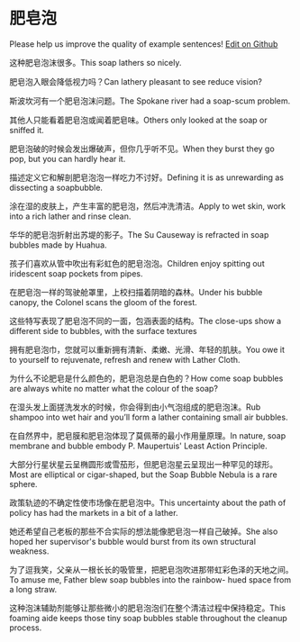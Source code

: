 # 肥皂泡

Please help us improve the quality of example sentences! [Edit on Github](https://github.com/jiyushe/jiyu-example-sentence-source/blob/main/chinese/feizaopao.md)

<p><span class="chinese">这种肥皂泡沫很多。</span><span class="english">This soap lathers so nicely.</span></p>

<p><span class="chinese">肥皂泡入眼会降低视力吗？</span><span class="english">Can lathery pleasant to see reduce vision?</span></p>

<p><span class="chinese">斯波坎河有一个肥皂泡沫问题。</span><span class="english">The Spokane river had a soap-scum problem.</span></p>

<p><span class="chinese">其他人只能看着肥皂泡或闻着肥皂味。</span><span class="english">Others only looked at the soap or sniffed it.</span></p>

<p><span class="chinese">肥皂泡破的时候会发出爆破声，但你几乎听不见。</span><span class="english">When they burst they go pop, but you can hardly hear it.</span></p>

<p><span class="chinese">描述定义它和解剖肥皂泡泡一样吃力不讨好。</span><span class="english">Defining it is as unrewarding as dissecting a soapbubble.</span></p>

<p><span class="chinese">涂在湿的皮肤上，产生丰富的肥皂泡，然后冲洗清洁。</span><span class="english">Apply to wet skin, work into a rich lather and rinse clean.</span></p>

<p><span class="chinese">华华的肥皂泡折射出苏堤的影子。</span><span class="english">The Su Causeway is refracted in soap bubbles made by Huahua.</span></p>

<p><span class="chinese">孩子们喜欢从管中吹出有彩虹色的肥皂泡泡。</span><span class="english">Children enjoy spitting out iridescent soap pockets from pipes.</span></p>

<p><span class="chinese">在肥皂泡一样的驾驶舱罩里，上校扫描着阴暗的森林。</span><span class="english">Under his bubble canopy, the Colonel scans the gloom of the forest.</span></p>

<p><span class="chinese">这些特写表现了肥皂泡不同的一面，包涵表面的结构。</span><span class="english">The close-ups show a different side to bubbles, with the surface textures</span></p>

<p><span class="chinese">拥有肥皂泡巾，您就可以重新拥有清新、柔嫩、光滑、年轻的肌肤。</span><span class="english">You owe it to yourself to rejuvenate, refresh and renew with Lather Cloth.</span></p>

<p><span class="chinese">为什么不论肥皂是什么颜色的，肥皂泡总是白色的？</span><span class="english">How come soap bubbles are always white no matter what the colour of the soap?</span></p>

<p><span class="chinese">在湿头发上面搓洗发水的时候，你会得到由小气泡组成的肥皂泡沫。</span><span class="english">Rub shampoo into wet hair and you’ll form a lather containing small air bubbles.</span></p>

<p><span class="chinese">在自然界中，肥皂膜和肥皂泡体现了莫佩蒂的最小作用量原理。</span><span class="english">In nature, soap membrane and bubble embody P. Maupertuis' Least Action Principle.</span></p>

<p><span class="chinese">大部分行星状星云呈椭圆形或雪茄形，但肥皂泡星云呈现出一种罕见的球形。</span><span class="english">Most are elliptical or cigar-shaped, but the Soap Bubble Nebula is a rare sphere.</span></p>

<p><span class="chinese">政策轨迹的不确定性使市场像在肥皂泡中。</span><span class="english">This uncertainty about the path of policy has had the markets in a bit of a lather.</span></p>

<p><span class="chinese">她还希望自己老板的那些不合实际的想法能像肥皂泡一样自己破掉。</span><span class="english">She also hoped her supervisor's bubble would burst from its own structural weakness.</span></p>

<p><span class="chinese">为了逗我笑，父亲从一根长长的吸管里，把肥皂泡吹进那带虹彩色泽的天地之间。</span><span class="english">To amuse me, Father blew soap bubbles into the rainbow- hued space from a long straw.</span></p>

<p><span class="chinese">这种泡沫辅助剂能够让那些微小的肥皂泡泡们在整个清洁过程中保持稳定。</span><span class="english">This foaming aide keeps those tiny soap bubbles stable throughout the cleanup process.</span></p>

